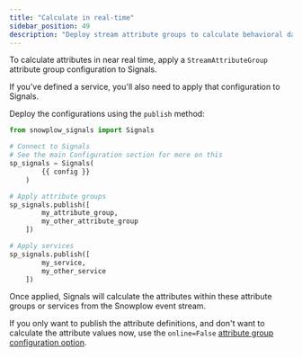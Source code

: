 ```yaml
---
title: "Calculate in real-time"
sidebar_position: 49
description: "Deploy stream attribute groups to calculate behavioral data attributes in near real-time from Snowplow event streams."
---
```


To calculate attributes in near real time, apply a `StreamAttributeGroup` attribute group configuration to Signals.

If you've defined a service, you'll also need to apply that configuration to Signals.

Deploy the configurations using the `publish` method:

```python
from snowplow_signals import Signals

# Connect to Signals
# See the main Configuration section for more on this
sp_signals = Signals(
        {{ config }}
    )

# Apply attribute groups
sp_signals.publish([
        my_attribute_group,
        my_other_attribute_group
    ])

# Apply services
sp_signals.publish([
        my_service,
        my_other_service
    ])
```

Once applied, Signals will calculate the attributes within these attribute groups or services from the Snowplow event stream.

If you only want to publish the attribute definitions, and don't want to calculate the attribute values now, use the `online=False` [attribute group configuration option](/docs/signals/define-attributes/using-python-sdk/attribute-groups/index.md).
